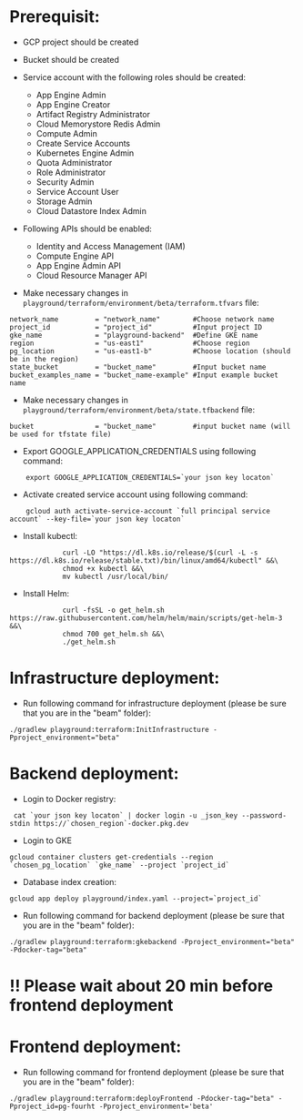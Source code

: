 <!--
    Licensed to the Apache Software Foundation (ASF) under one
    or more contributor license agreements.  See the NOTICE file
    distributed with this work for additional information
    regarding copyright ownership.  The ASF licenses this file
    to you under the Apache License, Version 2.0 (the
    "License"); you may not use this file except in compliance
    with the License.  You may obtain a copy of the License at

      http://www.apache.org/licenses/LICENSE-2.0

    Unless required by applicable law or agreed to in writing,
    software distributed under the License is distributed on an
    "AS IS" BASIS, WITHOUT WARRANTIES OR CONDITIONS OF ANY
    KIND, either express or implied.  See the License for the
    specific language governing permissions and limitations
    under the License.
-->

# Prerequisit:

* GCP project should be created
* Bucket should be created
* Service account with the following roles should be created:
   - App Engine Admin
   - App Engine Creator
   - Artifact Registry Administrator
   - Cloud Memorystore Redis Admin
   - Compute Admin
   - Create Service Accounts
   - Kubernetes Engine Admin
   - Quota Administrator
   - Role Administrator
   - Security Admin
   - Service Account User
   - Storage Admin
   - Cloud Datastore Index Admin
* Following APIs should be enabled:
   - Identity and Access Management (IAM)
   - Compute Engine API
   - App Engine Admin API
   - Cloud Resource Manager API

* Make necessary changes in `playground/terraform/environment/beta/terraform.tfvars` file:
```
network_name         = "network_name"        #Choose network name
project_id           = "project_id"          #Input project ID
gke_name             = "playground-backend"  #Define GKE name
region               = "us-east1"            #Choose region
pg_location          = "us-east1-b"          #Choose location (should be in the region)
state_bucket         = "bucket_name"         #Input bucket name
bucket_examples_name = "bucket_name-example" #Input example bucket name
```
* Make necessary changes in `playground/terraform/environment/beta/state.tfbackend` file:
```
bucket               = "bucket_name"         #input bucket name (will be used for tfstate file)
```
* Export GOOGLE_APPLICATION_CREDENTIALS using following command:
```
    export GOOGLE_APPLICATION_CREDENTIALS=`your json key locaton`
```
* Activate created service account using following command:
```
    gcloud auth activate-service-account `full principal service account` --key-file=`your json key locaton`
```
* Install kubectl:
```
             curl -LO "https://dl.k8s.io/release/$(curl -L -s https://dl.k8s.io/release/stable.txt)/bin/linux/amd64/kubectl" &&\
             chmod +x kubectl &&\
             mv kubectl /usr/local/bin/
```
* Install Helm:
```
             curl -fsSL -o get_helm.sh https://raw.githubusercontent.com/helm/helm/main/scripts/get-helm-3 &&\
             chmod 700 get_helm.sh &&\
             ./get_helm.sh
```
# Infrastructure deployment:
* Run following command for infrastructure deployment (please be sure that you are in the "beam" folder):
```
./gradlew playground:terraform:InitInfrastructure -Pproject_environment="beta"
```
# Backend deployment:
* Login to Docker registry:
```
 cat `your json key locaton` | docker login -u _json_key --password-stdin https://`chosen_region`-docker.pkg.dev
```
* Login to GKE
```
gcloud container clusters get-credentials --region `chosen_pg_location` `gke_name` --project `project_id`
```
* Database index creation:
```
gcloud app deploy playground/index.yaml --project=`project_id`
```
* Run following command for backend deployment (please be sure that you are in the "beam" folder):
```
./gradlew playground:terraform:gkebackend -Pproject_environment="beta" -Pdocker-tag="beta"
```
# !! Please wait about 20 min before frontend deployment
# Frontend deployment:
* Run following command for frontend deployment (please be sure that you are in the "beam" folder):
```
./gradlew playground:terraform:deployFrontend -Pdocker-tag="beta" -Pproject_id=pg-fourht -Pproject_environment='beta'
```
